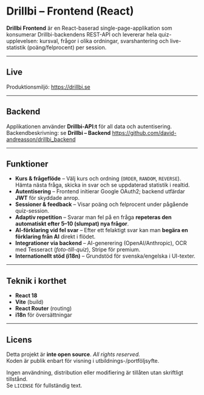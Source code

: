 # Drillbi – Frontend (React)

**Drillbi Frontend** är en React-baserad single-page-applikation som konsumerar Drillbi-backendens REST-API och levererar hela quiz-upplevelsen: kursval, frågor i olika ordningar, svarshantering och live-statistik (poäng/felprocent) per session.

---

## Live

Produktionsmiljö: https://drillbi.se

---

## Backend

Applikationen använder **Drillbi-API:t** för all data och autentisering.  
Backendbeskrivning: se **Drillbi – Backend** https://github.com/david-andreasson/drillbi_backend


---

## Funktioner

- **Kurs & frågeflöde** – Välj kurs och ordning (`ORDER`, `RANDOM`, `REVERSE`). Hämta nästa fråga, skicka in svar och se uppdaterad statistik i realtid.  
- **Autentisering** – Frontend initierar Google OAuth2; backend utfärdar **JWT** för skyddade anrop.  
- **Sessioner & feedback** – Visar poäng och felprocent under pågående quiz-session.  
- **Adaptiv repetition** – Svarar man fel på en fråga **repeteras den automatiskt efter 5–10 (slumpat) nya frågor**.  
- **AI-förklaring vid fel svar** – Efter ett felaktigt svar kan man **begära en förklaring från AI** direkt i flödet.  
- **Integrationer via backend** – AI-generering (OpenAI/Anthropic), OCR med Tesseract (*foto-till-quiz*), Stripe för premium.  
- **Internationellt stöd (i18n)** – Grundstöd för svenska/engelska i UI-texter.

---

## Teknik i korthet

- **React 18**  
- **Vite** (build)  
- **React Router** (routing)  
- **i18n** för översättningar

---

## Licens

Detta projekt är **inte open source**. *All rights reserved.*  
Koden är publik enbart för visning i utbildnings-/portföljsyfte.  

Ingen användning, distribution eller modifiering är tillåten utan skriftligt tillstånd.  
Se `LICENSE` för fullständig text.
